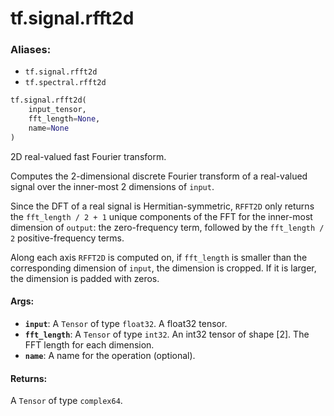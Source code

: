 <div itemscope itemtype="http://developers.google.com/ReferenceObject">
<meta itemprop="name" content="tf.signal.rfft2d" />
<meta itemprop="path" content="Stable" />
</div>

# tf.signal.rfft2d

### Aliases:

* `tf.signal.rfft2d`
* `tf.spectral.rfft2d`

``` python
tf.signal.rfft2d(
    input_tensor,
    fft_length=None,
    name=None
)
```

2D real-valued fast Fourier transform.

Computes the 2-dimensional discrete Fourier transform of a real-valued signal
over the inner-most 2 dimensions of `input`.

Since the DFT of a real signal is Hermitian-symmetric, `RFFT2D` only returns the
`fft_length / 2 + 1` unique components of the FFT for the inner-most dimension
of `output`: the zero-frequency term, followed by the `fft_length / 2`
positive-frequency terms.

Along each axis `RFFT2D` is computed on, if `fft_length` is smaller than the
corresponding dimension of `input`, the dimension is cropped. If it is larger,
the dimension is padded with zeros.

#### Args:

* <b>`input`</b>: A `Tensor` of type `float32`. A float32 tensor.
* <b>`fft_length`</b>: A `Tensor` of type `int32`.
    An int32 tensor of shape [2]. The FFT length for each dimension.
* <b>`name`</b>: A name for the operation (optional).


#### Returns:

A `Tensor` of type `complex64`.